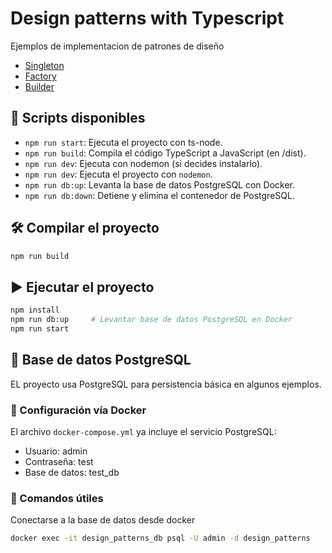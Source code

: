 # Design patterns with Typescript

Ejemplos de implementacion de patrones de diseño

- [Singleton](https://github.com/leodanielbc/design_patterns_ts/blob/master/src/creational/singleton/README.md)
- [Factory](https://github.com/leodanielbc/design_patterns_ts/blob/master/src/creational/factory/README.md)
- [Builder](https://github.com/leodanielbc/design_patterns_ts/blob/master/src/creational/builder/README.md)

## 🚀 Scripts disponibles

- `npm run start`: Ejecuta el proyecto con ts-node.
- `npm run build`: Compila el código TypeScript a JavaScript (en /dist).
- `npm run dev`: Ejecuta con nodemon (si decides instalarlo).
- `npm run dev`: Ejecuta el proyecto con `nodemon`.
- `npm run db:up`: Levanta la base de datos PostgreSQL con Docker.
- `npm run db:down`: Detiene y elimina el contenedor de PostgreSQL.

## 🛠️ Compilar el proyecto

```bash
npm run build
```

## ▶️ Ejecutar el proyecto

```bash
npm install
npm run db:up     # Levantar base de datos PostgreSQL en Docker
npm run start
```
## 🧪 Base de datos PostgreSQL
EL proyecto usa PostgreSQL para persistencia básica en algunos ejemplos.

### 🐘 Configuración vía Docker

El archivo `docker-compose.yml` ya incluye el servicio PostgreSQL:
- Usuario: admin
- Contraseña: test
- Base de datos: test_db

### 🧰 Comandos útiles
Conectarse a la base de datos desde docker
```bash
docker exec -it design_patterns_db psql -U admin -d design_patterns
```
